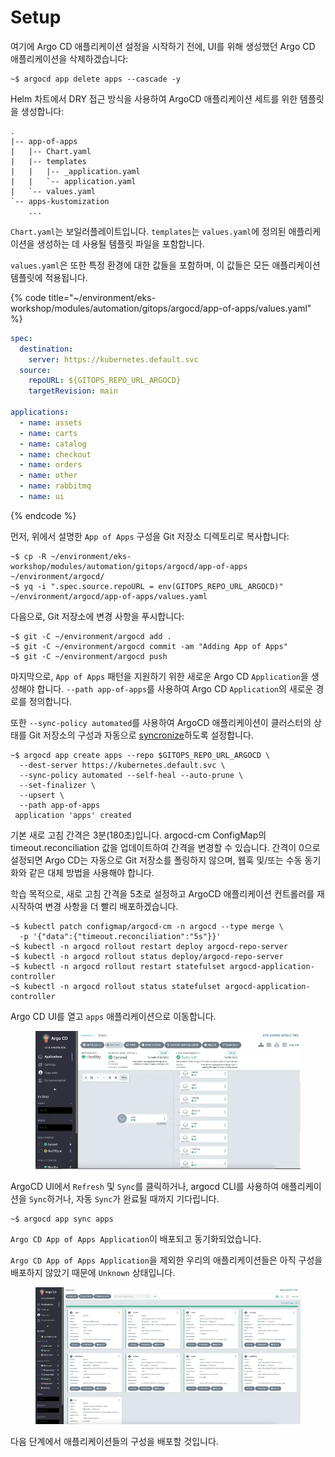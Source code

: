 # Setup

여기에 Argo CD 애플리케이션 설정을 시작하기 전에, UI를 위해 생성했던 Argo CD 애플리케이션을 삭제하겠습니다:

```
~$ argocd app delete apps --cascade -y
```

Helm 차트에서 DRY 접근 방식을 사용하여 ArgoCD 애플리케이션 세트를 위한 템플릿을 생성합니다:

```
.
|-- app-of-apps
|   |-- Chart.yaml
|   |-- templates
|   |   |-- _application.yaml
|   |   `-- application.yaml
|   `-- values.yaml
`-- apps-kustomization
    ...
```

`Chart.yaml`는 보일러플레이트입니다. `templates`는 `values.yaml`에 정의된 애플리케이션을 생성하는 데 사용될 템플릿 파일을 포함합니다.

`values.yaml`은 또한 특정 환경에 대한 값들을 포함하며, 이 값들은 모든 애플리케이션 템플릿에 적용됩니다.

{% code title="~/environment/eks-workshop/modules/automation/gitops/argocd/app-of-apps/values.yaml" %}
```yaml
spec:
  destination:
    server: https://kubernetes.default.svc
  source:
    repoURL: ${GITOPS_REPO_URL_ARGOCD}
    targetRevision: main

applications:
  - name: assets
  - name: carts
  - name: catalog
  - name: checkout
  - name: orders
  - name: other
  - name: rabbitmq
  - name: ui

```
{% endcode %}

먼저, 위에서 설명한 `App of Apps` 구성을 Git 저장소 디렉토리로 복사합니다:

```
~$ cp -R ~/environment/eks-workshop/modules/automation/gitops/argocd/app-of-apps ~/environment/argocd/
~$ yq -i ".spec.source.repoURL = env(GITOPS_REPO_URL_ARGOCD)" ~/environment/argocd/app-of-apps/values.yaml
```

다음으로, Git 저장소에 변경 사항을 푸시합니다:

```
~$ git -C ~/environment/argocd add .
~$ git -C ~/environment/argocd commit -am "Adding App of Apps"
~$ git -C ~/environment/argocd push
```

마지막으로, `App of Apps` 패턴을 지원하기 위한 새로운 Argo CD `Application`을 생성해야 합니다. `--path app-of-apps`를 사용하여 Argo CD `Application`의 새로운 경로를 정의합니다.

또한 `--sync-policy automated`를 사용하여 ArgoCD 애플리케이션이 클러스터의 상태를 Git 저장소의 구성과 자동으로 [sync](https://argo-cd.readthedocs.io/en/stable/user-guide/auto\_sync/)[ronize](https://argo-cd.readthedocs.io/en/stable/user-guide/auto\_sync/)하도록 설정합니다.

```
~$ argocd app create apps --repo $GITOPS_REPO_URL_ARGOCD \
  --dest-server https://kubernetes.default.svc \
  --sync-policy automated --self-heal --auto-prune \
  --set-finalizer \
  --upsert \
  --path app-of-apps
 application 'apps' created
```

기본 새로 고침 간격은 3분(180초)입니다. argocd-cm ConfigMap의 timeout.reconciliation 값을 업데이트하여 간격을 변경할 수 있습니다. 간격이 0으로 설정되면 Argo CD는 자동으로 Git 저장소를 폴링하지 않으며, 웹훅 및/또는 수동 동기화와 같은 대체 방법을 사용해야 합니다.

학습 목적으로, 새로 고침 간격을 5초로 설정하고 ArgoCD 애플리케이션 컨트롤러를 재시작하여 변경 사항을 더 빨리 배포하겠습니다.

```
~$ kubectl patch configmap/argocd-cm -n argocd --type merge \
  -p '{"data":{"timeout.reconciliation":"5s"}}'
~$ kubectl -n argocd rollout restart deploy argocd-repo-server
~$ kubectl -n argocd rollout status deploy/argocd-repo-server
~$ kubectl -n argocd rollout restart statefulset argocd-application-controller
~$ kubectl -n argocd rollout status statefulset argocd-application-controller
```



Argo CD UI를 열고 `apps` 애플리케이션으로 이동합니다.

<figure><img src="../../../../.gitbook/assets/image (23).png" alt=""><figcaption></figcaption></figure>

ArgoCD UI에서 `Refresh` 및 `Sync`를 클릭하거나, argocd CLI를 사용하여 애플리케이션을 `Sync`하거나, 자동 `Sync`가 완료될 때까지 기다립니다.

```
~$ argocd app sync apps
```

`Argo CD App of Apps Application`이 배포되고 동기화되었습니다.

`Argo CD App of Apps Application`을 제외한 우리의 애플리케이션들은 아직 구성을 배포하지 않았기 때문에 `Unknown` 상태입니다.

<figure><img src="../../../../.gitbook/assets/image (25).png" alt=""><figcaption></figcaption></figure>

다음 단계에서 애플리케이션들의 구성을 배포할 것입니다.

